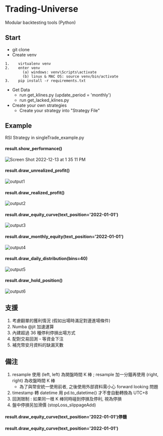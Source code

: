 # Trading-Universe
Modular backtesting tools (Python)

## Start

* git clone
* Create venv

```
1.    virtualenv venv
2.    enter venv
	  	(a) windows: venv\Scripts\activate
	  	(b) linux & MAC OS: source venv/bin/activate
3.    pip install -r requirements.txt
```

* Get Data
  * run get_klines.py (update_period = 'monthly')
  * run get_lacked_klines.py
* Create your own strategies
  * Create your strategy into "Strategy File"


## Example

RSI Strategy in singleTrade_example.py

#### result.show_performance()
![Screen Shot 2022-12-13 at 1 35 11 PM](https://user-images.githubusercontent.com/77842290/207235117-bf705239-d101-44aa-a62b-d364501baa66.png)

#### result.draw_unrealized_profit()
![output1](https://user-images.githubusercontent.com/77842290/207234958-5a4c72ed-925a-4253-95f2-86c17aae310d.png)

#### result.draw_realized_profit()
![output2](https://user-images.githubusercontent.com/77842290/207234967-f695aa21-2a8c-479b-900e-656c4ff49c87.png)

#### result.draw_equity_curve(text_position='2022-01-01')
![output3](https://user-images.githubusercontent.com/77842290/207234980-5e53caf3-3ca3-4eac-9e87-fd9cf8a0ae9d.png)

#### result.draw_monthly_equity(text_position='2022-01-01')
![output4](https://user-images.githubusercontent.com/77842290/207234996-c8af9f18-1f26-4104-88b4-0a60711930cf.png)

#### result.draw_daily_distribution(bins=40)
![output5](https://user-images.githubusercontent.com/77842290/207235000-a5e37a5b-bb11-4d92-8329-ee21570dec3b.png)

#### result.draw_hold_position()
![output6](https://user-images.githubusercontent.com/77842290/207235017-22acd140-9a23-4dc1-980a-afc2dc4d832f.png)

## 支援
1. 考慮翻單的獲利情況 (假如出場時滿足對邊進場條件)
2. Numba @jit 加速運算
3. 內建超過 36 種停利停損出場方式
4. 配對交易回測 - 等資金下注
5. 補充幣安月資料的缺漏天數


## 備注
1. resample 使用 (left, left) 為開盤時間 K 棒 ; resample 加一分鐘再使用 (right, right) 為收盤時間 K 棒
    * 為了與幣安統一使用前者, 之後使用外部資料需小心 forward looking 問題
2. timestamp 轉 datetime 用 pd.to_datetime() 才不會自動轉換為 UTC+8
3. 回測限制 : 如果同一根 K 棒同時碰到停損及停利, 視為停損
4. 盤中停損另加滑價 (stopLoss_slippageAdd)

#### result.draw_equity_curve(text_position='2022-01-01')停髓
#### result.draw_equity_curve(text_position='2022-01-01')
